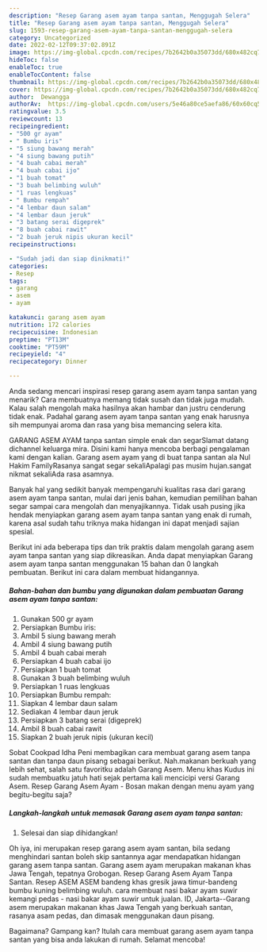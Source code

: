 ```yaml
---
description: "Resep Garang asem ayam tanpa santan, Menggugah Selera"
title: "Resep Garang asem ayam tanpa santan, Menggugah Selera"
slug: 1593-resep-garang-asem-ayam-tanpa-santan-menggugah-selera
category: Uncategorized
date: 2022-02-12T09:37:02.891Z
image: https://img-global.cpcdn.com/recipes/7b2642b0a35073dd/680x482cq70/garang-asem-ayam-tanpa-santan-foto-resep-utama.jpg
hideToc: false
enableToc: true
enableTocContent: false
thumbnail: https://img-global.cpcdn.com/recipes/7b2642b0a35073dd/680x482cq70/garang-asem-ayam-tanpa-santan-foto-resep-utama.jpg
cover: https://img-global.cpcdn.com/recipes/7b2642b0a35073dd/680x482cq70/garang-asem-ayam-tanpa-santan-foto-resep-utama.jpg
author:  Dewangga
authorAv:  https://img-global.cpcdn.com/users/5e46a80ce5aefa86/60x60cq50/avatar.jpg
ratingvalue: 3.5
reviewcount: 13
recipeingredient:
- "500 gr ayam"
- " Bumbu iris"
- "5 siung bawang merah"
- "4 siung bawang putih"
- "4 buah cabai merah"
- "4 buah cabai ijo"
- "1 buah tomat"
- "3 buah belimbing wuluh"
- "1 ruas lengkuas"
- " Bumbu rempah"
- "4 lembar daun salam"
- "4 lembar daun jeruk"
- "3 batang serai digeprek"
- "8 buah cabai rawit"
- "2 buah jeruk nipis ukuran kecil"
recipeinstructions:

- "Sudah jadi dan siap dinikmati!"
categories:
- Resep
tags:
- garang
- asem
- ayam

katakunci: garang asem ayam 
nutrition: 172 calories
recipecuisine: Indonesian
preptime: "PT13M"
cooktime: "PT59M"
recipeyield: "4"
recipecategory: Dinner

---
```



Anda sedang mencari inspirasi resep garang asem ayam tanpa santan yang menarik? Cara membuatnya memang tidak susah dan tidak juga mudah. Kalau salah mengolah maka hasilnya akan hambar dan justru cenderung tidak enak. Padahal garang asem ayam tanpa santan yang enak harusnya sih mempunyai aroma dan rasa yang bisa memancing selera kita.


GARANG ASEM AYAM tanpa santan simple enak dan segarSlamat datang dichannel keluarga mira. Disini kami hanya mencoba berbagi pengalaman kami dengan kalian. Garang asem ayam yang di buat tanpa santan ala Nul Hakim FamilyRasanya sangat segar sekaliApalagi pas musim hujan.sangat nikmat sekaliAda rasa asamnya.

Banyak hal yang sedikit banyak mempengaruhi kualitas rasa dari garang asem ayam tanpa santan, mulai dari jenis bahan, kemudian pemilihan bahan segar sampai cara mengolah dan menyajikannya. Tidak usah pusing jika hendak menyiapkan garang asem ayam tanpa santan yang enak di rumah, karena asal sudah tahu triknya maka hidangan ini dapat menjadi sajian spesial.


Berikut ini ada beberapa tips dan trik praktis dalam mengolah garang asem ayam tanpa santan yang siap dikreasikan. Anda dapat menyiapkan Garang asem ayam tanpa santan menggunakan 15 bahan dan 0 langkah pembuatan. Berikut ini cara dalam membuat hidangannya.

<!--inarticleads1-->

##### Bahan-bahan dan bumbu yang digunakan dalam pembuatan Garang asem ayam tanpa santan:

1. Gunakan 500 gr ayam
1. Persiapkan  Bumbu iris:
1. Ambil 5 siung bawang merah
1. Ambil 4 siung bawang putih
1. Ambil 4 buah cabai merah
1. Persiapkan 4 buah cabai ijo
1. Persiapkan 1 buah tomat
1. Gunakan 3 buah belimbing wuluh
1. Persiapkan 1 ruas lengkuas
1. Persiapkan  Bumbu rempah:
1. Siapkan 4 lembar daun salam
1. Sediakan 4 lembar daun jeruk
1. Persiapkan 3 batang serai (digeprek)
1. Ambil 8 buah cabai rawit
1. Siapkan 2 buah jeruk nipis (ukuran kecil)


Sobat Cookpad Idha Peni membagikan cara membuat garang asem tanpa santan dan tanpa daun pisang sebagai berikut. Nah.makanan berkuah yang lebih sehat, salah satu favoritku adalah Garang Asem. Menu khas Kudus ini sudah membuatku jatuh hati sejak pertama kali mencicipi versi Garang Asem. Resep Garang Asem Ayam - Bosan makan dengan menu ayam yang begitu-begitu saja? 

<!--inarticleads2-->

##### Langkah-langkah untuk memasak Garang asem ayam tanpa santan:


1. Selesai dan siap dihidangkan!

Oh iya, ini merupakan resep garang asem ayam santan, bila sedang menghindari santan boleh skip santannya agar mendapatkan hidangan garang asem tanpa santan. Garang asem ayam merupakan makanan khas Jawa Tengah, tepatnya Grobogan. Resep Garang Asem Ayam Tanpa Santan. Resep ASEM ASEM bandeng khas gresik jawa timur-bandeng bumbu kuning belimbing wuluh. cara membuat nasi bakar ayam suwir kemangi pedas - nasi bakar ayam suwir untuk jualan. ID, Jakarta--Garang asem merupakan makanan khas Jawa Tengah yang berkuah santan, rasanya asam pedas, dan dimasak menggunakan daun pisang. 

Bagaimana? Gampang kan? Itulah cara membuat garang asem ayam tanpa santan yang bisa anda lakukan di rumah. Selamat mencoba!
